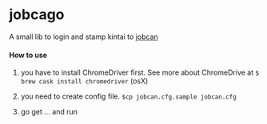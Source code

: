 # jobcago
A small lib to login and stamp kintai to [jobcan](https://jobcan.ne.jp/)

#### How to use

1. you have to install ChromeDriver first. See more about ChromeDrive at
`$ brew cask install chromedriver` (osX)

2. you need to create config file.
`$cp jobcan.cfg.sample jobcan.cfg`

3. go get ... and run
